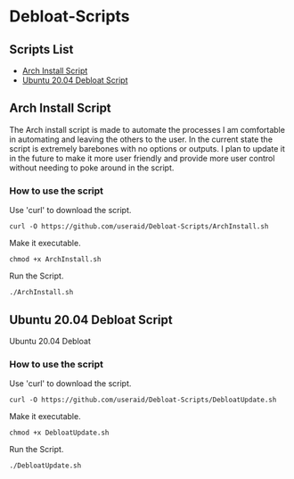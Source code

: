 # Debloat-Scripts

## Scripts List

- [Arch Install Script](https://github.com/useraid/Debloat-Scripts/blob/main/README.md#archinstall-script)
- [Ubuntu 20.04 Debloat Script](https://github.com/useraid/Debloat-Scripts/blob/main/README.md#ubuntu-2004-debloat-script)


## Arch Install Script 

The Arch install script is made to automate the processes I am comfortable in automating and leaving the others to the user. In the current state the script is extremely barebones with no options or outputs.
I plan to update it in the future to make it more user friendly and provide more user control without needing to poke around in the script.

### How to use the script

Use 'curl' to download the script.
```
curl -O https://github.com/useraid/Debloat-Scripts/ArchInstall.sh
```
Make it executable.
```
chmod +x ArchInstall.sh
```
Run the Script.
```
./ArchInstall.sh
```

## Ubuntu 20.04 Debloat Script

Ubuntu 20.04 Debloat

### How to use the script

Use 'curl' to download the script.
```
curl -O https://github.com/useraid/Debloat-Scripts/DebloatUpdate.sh
```
Make it executable.
```
chmod +x DebloatUpdate.sh
```
Run the Script.
```
./DebloatUpdate.sh
```
